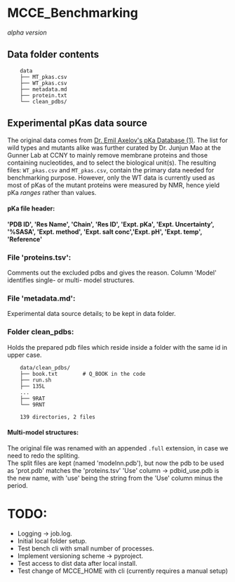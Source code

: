 # MCCE_Benchmarking
_alpha version_

## Data folder contents
```
	data
	├── MT_pkas.csv
	├── WT_pkas.csv
	├── metadata.md
	├── protein.txt
	└── clean_pdbs/
```

## Experimental pKas data source
The original data comes from [Dr. Emil Axelov's pKa Database (1)](http://compbio.clemson.edu/lab/software/5/). The list for wild types and mutants alike was further curated by Dr. Junjun Mao at the Gunner Lab at CCNY to
mainly remove membrane proteins and those containing nucleotides, and to select the biological unit(s). The resulting files: `WT_pkas.csv` and `MT_pkas.csv`, contain the primary data needed for benchmarking purpose.
However, only the WT data is currently used as most of pKas of the mutant proteins were measured by NMR, hence
yield pKa _ranges_ rather than values.

#### pKa file header:
**'PDB ID', 'Res Name', 'Chain', 'Res ID', 'Expt. pKa', 'Expt. Uncertainty', '%SASA', 'Expt. method', 'Expt. salt conc','Expt. pH', 'Expt. temp', 'Reference'**

### File 'proteins.tsv':
Comments out the excluded pdbs and gives the reason. Column 'Model' identifies single- or multi- model structures.

### File 'metadata.md':
Experimental data source details; to be kept in data folder.

### Folder clean_pdbs:
Holds the prepared pdb files which reside inside a folder with the same id in upper case.
```
	data/clean_pdbs/
	├── book.txt		# Q_BOOK in the code
	├── run.sh
	├── 135L
	...
	├── 9RAT
	└── 9RNT

	139 directories, 2 files
```

#### Multi-model structures:
The original file was renamed with an appended `.full` extension, in case we need to redo the spliting.  
The split files are kept (named 'modelnn.pdb'), but now the pdb to be used as 'prot.pdb' matches the 'proteins.tsv'
'Use' column -> pdbid_use.pdb is the new name, with 'use' being the string from the 'Use' column minus the period.

# TODO:
* Logging -> job.log.
* Initial local folder setup.
* Test bench cli with small number of processes.
* Implement versioning scheme -> pyproject.
* Test access to dist data after local install.
* Test change of MCCE_HOME with cli (currently requires a manual setup)
